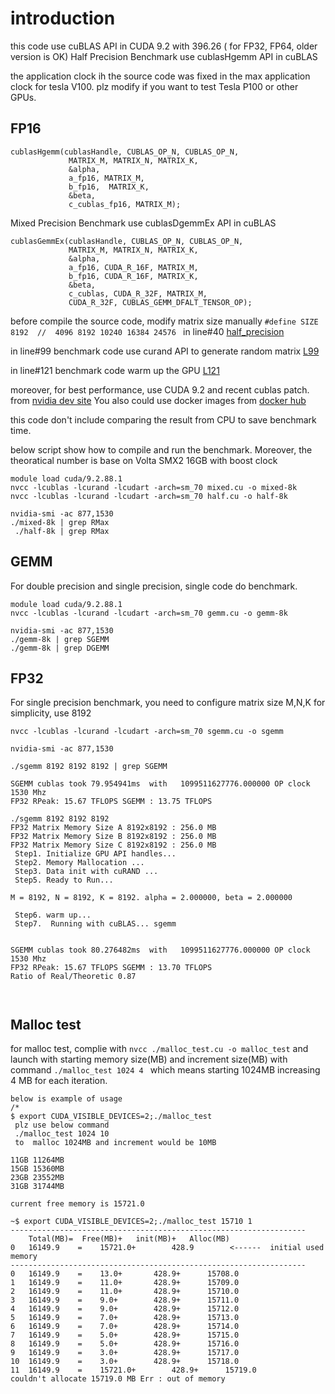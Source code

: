 # introduction 
this code use cuBLAS API in CUDA 9.2 with 396.26  ( for FP32, FP64, older version is OK) 
Half Precision Benchmark use cublasHgemm API in cuBLAS

the application clock ih the source code was fixed in the max application clock for tesla V100. plz modify if you want to test Tesla P100 or other GPUs.

## FP16
```
cublasHgemm(cublasHandle, CUBLAS_OP_N, CUBLAS_OP_N,
             MATRIX_M, MATRIX_N, MATRIX_K,
             &alpha,
             a_fp16, MATRIX_M,
             b_fp16,  MATRIX_K,
             &beta,
             c_cublas_fp16, MATRIX_M);
```

Mixed Precision Benchmark use cublasDgemmEx  API in cuBLAS

```
cublasGemmEx(cublasHandle, CUBLAS_OP_N, CUBLAS_OP_N,
             MATRIX_M, MATRIX_N, MATRIX_K,
             &alpha,
             a_fp16, CUDA_R_16F, MATRIX_M,
             b_fp16, CUDA_R_16F, MATRIX_K,
             &beta,
             c_cublas, CUDA_R_32F, MATRIX_M,
             CUDA_R_32F, CUBLAS_GEMM_DFALT_TENSOR_OP);
```

before compile the source code, modify  matrix size manually `#define SIZE 8192  //  4096 8192 10240 16384 24576 `  in line#40 [half_precision](https://github.com/yhgon/benchmark/blob/master/tensorcore/mixed.cu#L40)


in line#99  benchmark code use curand API to generate random matrix [L99](https://github.com/yhgon/benchmark/blob/master/tensorcore/mixed.cu#L99)

in line#121  benchmark code warm up the GPU [L121](https://github.com/yhgon/benchmark/blob/master/tensorcore/mixed.cu#L121)

moreover, for best performance, use CUDA 9.2 and recent cublas patch. from [nvidia dev site](http://developer.nvidia.com) You also could use docker images from [docker hub](https://hub.docker.com/r/nvidia/cuda/tags/) 

this code don't include comparing the result from CPU to save benchmark time.  


below script show how to compile and run the benchmark.  Moreover, the theoratical number is base on Volta SMX2 16GB with boost clock 

```
module load cuda/9.2.88.1
nvcc -lcublas -lcurand -lcudart -arch=sm_70 mixed.cu -o mixed-8k
nvcc -lcublas -lcurand -lcudart -arch=sm_70 half.cu -o half-8k
 
nvidia-smi -ac 877,1530
./mixed-8k | grep RMax
 ./half-8k | grep RMax
```

##  GEMM
For double precision and single precision, single code do benchmark. 

```
module load cuda/9.2.88.1
nvcc -lcublas -lcurand -lcudart -arch=sm_70 gemm.cu -o gemm-8k

nvidia-smi -ac 877,1530
./gemm-8k | grep SGEMM
./gemm-8k | grep DGEMM
```

##  FP32 
For single precision benchmark,  you need to configure matrix size M,N,K for simplicity, use 8192

```
nvcc -lcublas -lcurand -lcudart -arch=sm_70 sgemm.cu -o sgemm

nvidia-smi -ac 877,1530

./sgemm 8192 8192 8192 | grep SGEMM

SGEMM cublas took 79.954941ms  with   1099511627776.000000 OP clock 1530 Mhz 
FP32 RPeak: 15.67 TFLOPS SGEMM : 13.75 TFLOPS

./sgemm 8192 8192 8192
FP32 Matrix Memory Size A 8192x8192 : 256.0 MB   
FP32 Matrix Memory Size B 8192x8192 : 256.0 MB   
FP32 Matrix Memory Size C 8192x8192 : 256.0 MB   
 Step1. Initialize GPU API handles...
 Step2. Memory Mallocation ...
 Step3. Data init with cuRAND ...
 Step5. Ready to Run...

M = 8192, N = 8192, K = 8192. alpha = 2.000000, beta = 2.000000

 Step6. warm up...
 Step7.  Running with cuBLAS... sgemm


SGEMM cublas took 80.276482ms  with   1099511627776.000000 OP clock 1530 Mhz 
FP32 RPeak: 15.67 TFLOPS SGEMM : 13.70 TFLOPS
Ratio of Real/Theoretic 0.87 



```

## Malloc test 
for malloc test, 
complie with `nvcc ./malloc_test.cu -o malloc_test` and launch with starting memory size(MB) and increment size(MB) with command `./malloc_test 1024 4 ` which means starting 1024MB increasing 4 MB for each iteration. 

```
below is example of usage 
/*
$ export CUDA_VISIBLE_DEVICES=2;./malloc_test 
 plz use below command 
 ./malloc_test 1024 10  
 to  malloc 1024MB and increment would be 10MB 

11GB 11264MB
15GB 15360MB 
23GB 23552MB
31GB 31744MB

current free memory is 15721.0

~$ export CUDA_VISIBLE_DEVICES=2;./malloc_test 15710 1
------------------------------------------------------------------
	Total(MB)=	Free(MB)+	init(MB)+	Alloc(MB)
0	16149.9    =	15721.0+    	428.9     	 <------  initial used memory 
------------------------------------------------------------------
0	16149.9    =	13.0+    	428.9+    	15708.0 
1	16149.9    =	11.0+    	428.9+    	15709.0 
2	16149.9    =	11.0+    	428.9+    	15710.0 
3	16149.9    =	9.0+    	428.9+    	15711.0 
4	16149.9    =	9.0+    	428.9+    	15712.0 
5	16149.9    =	7.0+    	428.9+    	15713.0 
6	16149.9    =	7.0+    	428.9+    	15714.0 
7	16149.9    =	5.0+    	428.9+    	15715.0 
8	16149.9    =	5.0+    	428.9+    	15716.0 
9	16149.9    =	3.0+    	428.9+    	15717.0 
10	16149.9    =	3.0+    	428.9+    	15718.0 
11	16149.9    =	15721.0+    	428.9+    	15719.0 
couldn't allocate 15719.0 MB Err : out of memory

```

